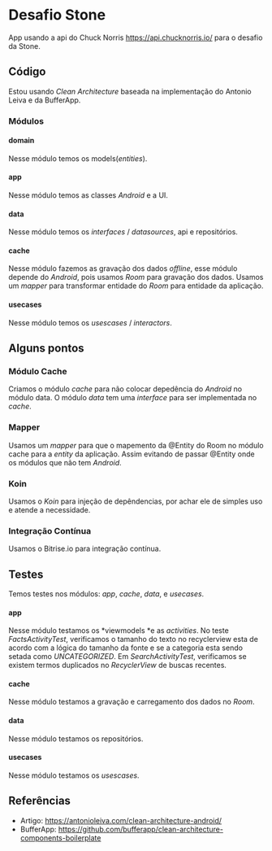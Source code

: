 
# Desafio Stone
App usando a api do Chuck Norris https://api.chucknorris.io/ para o desafio da Stone.

## Código
Estou usando *Clean Architecture* baseada na implementação do Antonio Leiva e da BufferApp.

### Módulos
#### domain
Nesse módulo temos os models(*entities*).

#### app
Nesse módulo temos as classes *Android* e a UI.

#### data
Nesse módulo temos os *interfaces* / *datasources*, api e repositórios.

#### cache
Nesse módulo fazemos as gravação dos dados *offline*, esse módulo depende do *Android*, pois usamos *Room* para gravação dos dados. Usamos um *mapper* para transformar entidade do *Room* para entidade da aplicação.

#### usecases
Nesse módulo temos os *usescases* / *interactors*.

## Alguns pontos

### Módulo Cache
Criamos o módulo *cache* para não colocar depedência do *Android* no módulo data. O módulo *data* tem uma *interface* para ser implementada no *cache*.

### Mapper
Usamos um *mapper* para que o mapemento da @Entity do Room no módulo cache para a *entity* da aplicação. Assim evitando de passar @Entity onde os módulos que não tem *Android*.

### Koin
Usamos o *Koin* para injeção de depêndencias, por achar ele de simples uso e atende a necessidade.

### Integração Contínua
Usamos o Bitrise.io para integração contínua.

## Testes
Temos testes nos módulos: *app*, *cache*, *data*, e *usecases*.

#### app
Nesse módulo testamos os *viewmodels *e as *activities*. No teste *FactsActivityTest*, verificamos o tamanho do texto no recyclerview esta de acordo com a lógica do tamanho da fonte e se a categoria esta sendo setada como *UNCATEGORIZED*. Em *SearchActivityTest*, verificamos se existem termos duplicados no *RecyclerView* de buscas recentes.

#### cache
Nesse módulo testamos a gravação e carregamento dos dados no *Room*.

#### data
Nesse módulo testamos os repositórios.

#### usecases
Nesse módulo testamos os *usescases*.

## Referências
* Artigo: https://antonioleiva.com/clean-architecture-android/
* BufferApp: https://github.com/bufferapp/clean-architecture-components-boilerplate

